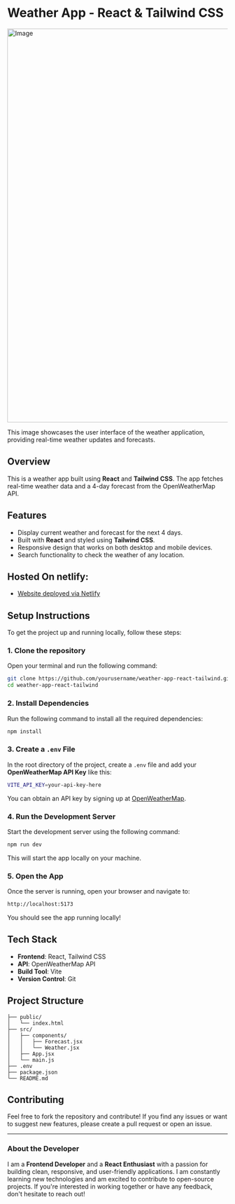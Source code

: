 # Weather App - React & Tailwind CSS

<img width="899" alt="Image" src="https://github.com/user-attachments/assets/0ebdbe60-0dba-4bda-94ff-2ca3bd17d43e" />

This image showcases the user interface of the weather application, providing real-time weather updates and forecasts.

## Overview

This is a weather app built using **React** and **Tailwind CSS**. The app fetches real-time weather data and a 4-day forecast from the OpenWeatherMap API.

## Features

- Display current weather and forecast for the next 4 days.
- Built with **React** and styled using **Tailwind CSS**.
- Responsive design that works on both desktop and mobile devices.
- Search functionality to check the weather of any location.

## Hosted On netlify:
- [Website deployed via Netlify](https://weather-app-react-tailwind-es6.netlify.app/)

## Setup Instructions

To get the project up and running locally, follow these steps:

### 1. Clone the repository

Open your terminal and run the following command:

```bash
git clone https://github.com/yourusername/weather-app-react-tailwind.git
cd weather-app-react-tailwind
```

### 2. Install Dependencies

Run the following command to install all the required dependencies:

```bash
npm install
```

### 3. Create a `.env` File

In the root directory of the project, create a `.env` file and add your **OpenWeatherMap API Key** like this:

```bash
VITE_API_KEY=your-api-key-here
```

You can obtain an API key by signing up at [OpenWeatherMap](https://openweathermap.org/).

### 4. Run the Development Server

Start the development server using the following command:

```bash
npm run dev
```

This will start the app locally on your machine.

### 5. Open the App

Once the server is running, open your browser and navigate to:

```bash
http://localhost:5173
```

You should see the app running locally!

## Tech Stack

- **Frontend**: React, Tailwind CSS
- **API**: OpenWeatherMap API
- **Build Tool**: Vite
- **Version Control**: Git

## Project Structure

```
├── public/
│   └── index.html
├── src/
│   ├── components/
│   │   ├── Forecast.jsx
│   │   └── Weather.jsx
│   ├── App.jsx
│   └── main.js
├── .env
├── package.json
└── README.md
```

## Contributing

Feel free to fork the repository and contribute! If you find any issues or want to suggest new features, please create a pull request or open an issue.

---

### About the Developer

I am a **Frontend Developer** and a **React Enthusiast** with a passion for building clean, responsive, and user-friendly applications. I am constantly learning new technologies and am excited to contribute to open-source projects. If you're interested in working together or have any feedback, don't hesitate to reach out!
